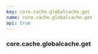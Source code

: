 ```yaml
---
key: core.cache.globalcache.get
name: core.cache.globalcache.get
api: true
---
```


### core.cache.globalcache.get
